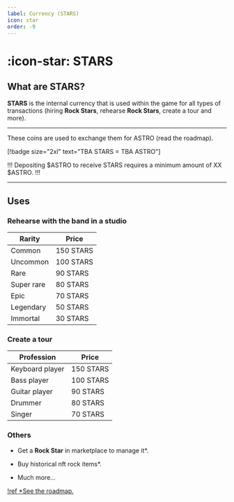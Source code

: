 ```yaml
---
label: Currency (STARS)
icon: star
order: -9
---
```


# :icon-star: STARS

## What are STARS?

**STARS** is the internal currency that is used within the game for all types of transactions (hiring **Rock Stars**, rehearse **Rock Stars**, create a tour and more).

---

These coins are used to exchange them for ASTRO (read the roadmap).

[!badge size="2xl" text="TBA STARS = TBA ASTRO"]

!!!
Depositing $ASTRO to receive STARS requires a minimum amount of XX $ASTRO.
!!!

---

## Uses

### Rehearse with the band in a studio

| Rarity     | Price     |
| ---------- | --------- |
| Common     | 150 STARS |
| Uncommon   | 100 STARS |
| Rare       | 90 STARS  |
| Super rare | 80 STARS  |
| Epic       | 70 STARS  |
| Legendary  | 50 STARS  |
| Immortal   | 30 STARS  |

### Create a tour

| Profession      | Price     |
| --------------- | --------- |
| Keyboard player | 150 STARS |
| Bass player     | 100 STARS |
| Guitar player   | 90 STARS  |
| Drummer         | 80 STARS  |
| Singer          | 70 STARS  |

### Others

- Get a **Rock Star** in marketplace to manage it\*.

- Buy historical nft rock items\*.

- Much more...

[!ref \*See the roadmap.](../project/roadmap.md)
